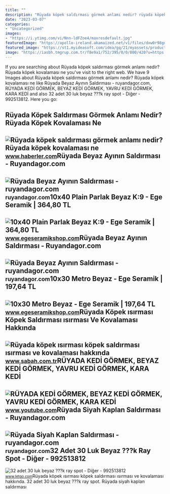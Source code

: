```yaml
---
title: ""
description: "Rüyada köpek saldırması görmek anlamı nedir? rüyada köpek kovalaması ne"
date: "2023-03-07"
categories:
- "Uncategorized"
images:
- "https://i.ytimg.com/vi/Nnn-ldFZoe4/maxresdefault.jpg"
featuredImage: "https://apollo-ireland.akamaized.net/v1/files/dxw0r98gndaz1-LETTR/image"
featured_image: "https://st1.myideasoft.com/idea/gq/21/myassets/products/078/metro-10x30-beyaz_min.jpg?revision=1613058101"
image: "https://iasbh.tmgrup.com.tr/f8e9a1/752/395/0/0/800/420?u=https://isbh.tmgrup.com.tr/sbh/2020/02/07/ruyada-kopek-gormek-ruyada-kopek-isirmasi-kopek-saldirmasi-isirmasi-ve-kovalamasi-hakkinda-ruya-yorumu-1581060882707.jpg"
---
```


If you are searching about Rüyada köpek saldırması görmek anlamı nedir? Rüyada köpek kovalaması ne you've visit to the right web. We have 9 Images about Rüyada köpek saldırması görmek anlamı nedir? Rüyada köpek kovalaması ne like Rüyada Beyaz Ayının Saldırması - ruyandagor.com, RÜYADA KEDİ GÖRMEK, BEYAZ KEDİ GÖRMEK, YAVRU KEDİ GÖRMEK, KARA KEDİ and also 32 adet 30 luk beyaz ???k ray spot - Diğer - 992513812. Here you go:

Rüyada Köpek Saldırması Görmek Anlamı Nedir? Rüyada Köpek Kovalaması Ne
-----------------------------------------------------------------------

 ![Rüyada köpek saldırması görmek anlamı nedir? Rüyada köpek kovalaması ne](https://i.hbrcdn.com/haber/2020/12/08/ruyada-kopek-saldirmasi-ne-anlama-gelir-ruyada-13787495_5309_amp.jpg) <small>www.haberler.com</small>Rüyada Beyaz Ayının Saldırması - Ruyandagor.com
-----------------------------------------------

 ![Rüyada Beyaz Ayının Saldırması - ruyandagor.com](https://images.ruyandagor.com/2017/04/beyaz-kopek-saldirmasi-2313.jpg) <small>ruyandagor.com</small>10x40 Plain Parlak Beyaz K:9 - Ege Seramik | 364,80 TL
------------------------------------------------------

 ![10x40 Plain Parlak Beyaz K:9 - Ege Seramik | 364,80 TL](https://st.myideasoft.com/idea/gq/21/myassets/products/532/100x400-parlak-beyaz-k-9-74-jpg.jpeg?revision=1608544858) <small>www.egeseramikshop.com</small>Rüyada Beyaz Ayının Saldırması - Ruyandagor.com
-----------------------------------------------

 ![Rüyada Beyaz Ayının Saldırması - ruyandagor.com](https://images.ruyandagor.com/2017/04/ayi-saldirmasi-0020.jpg) <small>ruyandagor.com</small>10x30 Metro Beyaz - Ege Seramik | 197,64 TL
-------------------------------------------

 ![10x30 Metro Beyaz - Ege Seramik | 197,64 TL](https://st1.myideasoft.com/idea/gq/21/myassets/products/078/metro-10x30-beyaz_min.jpg?revision=1613058101) <small>www.egeseramikshop.com</small>Rüyada Köpek ısırması Köpek Saldırması ısırması Ve Kovalaması Hakkında
----------------------------------------------------------------------

 ![Rüyada köpek ısırması köpek saldırması ısırması ve kovalaması hakkında](https://iasbh.tmgrup.com.tr/f8e9a1/752/395/0/0/800/420?u=https://isbh.tmgrup.com.tr/sbh/2020/02/07/ruyada-kopek-gormek-ruyada-kopek-isirmasi-kopek-saldirmasi-isirmasi-ve-kovalamasi-hakkinda-ruya-yorumu-1581060882707.jpg) <small>www.sabah.com.tr</small>RÜYADA KEDİ GÖRMEK, BEYAZ KEDİ GÖRMEK, YAVRU KEDİ GÖRMEK, KARA KEDİ
-------------------------------------------------------------------

 ![RÜYADA KEDİ GÖRMEK, BEYAZ KEDİ GÖRMEK, YAVRU KEDİ GÖRMEK, KARA KEDİ](https://i.ytimg.com/vi/Nnn-ldFZoe4/maxresdefault.jpg) <small>www.youtube.com</small>Rüyada Siyah Kaplan Saldırması - Ruyandagor.com
-----------------------------------------------

 ![Rüyada Siyah Kaplan Saldırması - ruyandagor.com](https://images.ruyandagor.com/2017/06/siyah-kaplan-saldirmasi-2327.jpg) <small>ruyandagor.com</small>32 Adet 30 Luk Beyaz ???k Ray Spot - Diğer - 992513812
------------------------------------------------------

 ![32 adet 30 luk beyaz ???k ray spot - Diğer - 992513812](https://apollo-ireland.akamaized.net/v1/files/dxw0r98gndaz1-LETTR/image) <small>www.letgo.com</small>Rüyada köpek ısırması köpek saldırması ısırması ve kovalaması hakkında. 32 adet 30 luk beyaz ???k ray spot. Rüyada siyah kaplan saldırması
